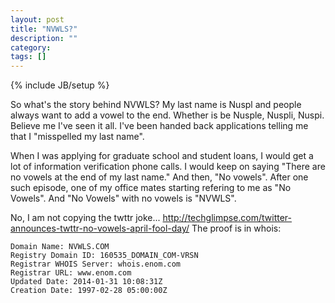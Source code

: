 ```yaml
---
layout: post
title: "NVWLS?"
description: ""
category:
tags: []
---
```

{% include JB/setup %}

So what's the story behind NVWLS?  My last name is Nuspl and people
always want to add a vowel to the end.  Whether is be Nusple, Nuspli,
Nuspi.  Believe me I've seen it all.  I've been handed back
applications telling me that I "misspelled my last name".

When I was applying for graduate school and student loans, I would get
a lot of information verification phone calls.  I would keep on saying
"There are no vowels at the end of my last name."  And then, "No
vowels".  After one such episode, one of my office mates starting
refering to me as "No Vowels".  And "No Vowels" with no vowels is
"NVWLS".

No, I am not copying the twttr joke... http://techglimpse.com/twitter-announces-twttr-no-vowels-april-fool-day/
The proof is in whois:

~~~
Domain Name: NVWLS.COM
Registry Domain ID: 160535_DOMAIN_COM-VRSN
Registrar WHOIS Server: whois.enom.com
Registrar URL: www.enom.com
Updated Date: 2014-01-31 10:08:31Z
Creation Date: 1997-02-28 05:00:00Z
~~~
